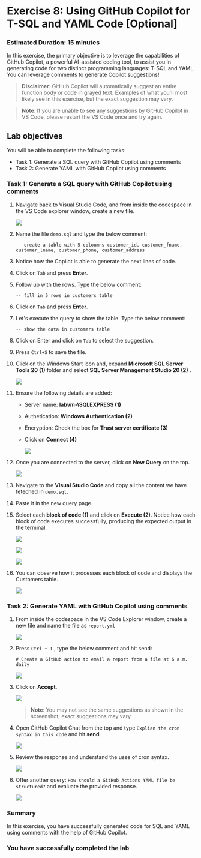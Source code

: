 # Exercise 8: Using GitHub Copilot for T-SQL and YAML Code [Optional]

### Estimated Duration: 15 minutes

In this exercise, the primary objective is to leverage the capabilities of GitHub Copilot, a powerful AI-assisted coding tool, to assist you in generating code for two distinct programming languages: T-SQL and YAML. You can leverage comments to generate Copilot suggestions!

>**Disclaimer**: GitHub Copilot will automatically suggest an entire function body or code in grayed text. Examples of what you'll most likely see in this exercise, but the exact suggestion may vary.

>**Note**: If you are unable to see any suggestions by GitHub Copilot in VS Code, please restart the VS Code once and try again. 

## Lab objectives

You will be able to complete the following tasks:

- Task 1: Generate a SQL query with GitHub Copilot using comments
- Task 2: Generate YAML with GitHub Copilot using comments

### Task 1: Generate a SQL query with GitHub Copilot using comments

1. Navigate back to Visual Studio Code, and from inside the codespace in the VS Code explorer window, create a new file.

    ![](../media/chat-code-new.png)

1. Name the file `demo.sql` and type the below comment:

   ```
   -- create a table with 5 coloumns customer_id, customer_fname, customer_lname, customer_phone, customer_address
   ```
   
1. Notice how the Copilot is able to generate the next lines of code.

1. Click on `Tab` and press **Enter**.

1. Follow up with the rows. Type the below comment:

   ```
   -- fill in 5 rows in customers table
   ```
1. Click on `Tab` and press **Enter**.

1. Let's execute the query to show the table. Type the below comment:

   ```
   -- show the data in customers table
   ```

1. Click on Enter and click on `Tab` to select the suggestion.

1. Press `Ctrl+S` to save the file.

1. Click on the Windows Start icon and, expand **Microsoft SQL Server Tools 20 (1)** folder and select **SQL Server Management Studio 20 (2)** .

   ![](../media/hub106.png)

1. Ensure the following details are added:

   - Server name: **labvm-<inject key="Deployment-id" enableCopy="false"/>\SQLEXPRESS (1)**
   - Authetication: **Windows Authentication (2)**
   - Encryption: Check the box for **Trust server certificate (3)**
   - Click on **Connect (4)**

       ![](../media/hub115.png)
     
1. Once you are connected to the server, click on **New Query** on the top.

   ![](../media/hub110.png)

1. Navigate to the **Visual Studio Code** and copy all the content we have feteched in `demo.sql`.

1. Paste it in the new query page.

1. Select each **block of code (1)** and click on **Execute (2)**. Notice how each block of code executes successfully, producing the expected output in the terminal.

   ![](../media/hub111.png)

   ![](../media/hub112.png)

   ![](../media/hub113.png)
   
1. You can observe how it processes each block of code and displays the Customers table.

   ![](../media/hub40.png)   
   
### Task 2: Generate YAML with GitHub Copilot using comments
   
1. From inside the codespace in the VS Code Explorer window, create a new file and name the file as `report.yml`

    ![](../media/chat-code-new.png)

1. Press `Ctrl + I` , type the below comment and hit send:

   ```
   # Create a GitHub action to email a report from a file at 6 a.m. daily
   ```
   ![](../media/hub9.png)

1. Click on **Accept**.

   ![](../media/hub8.png)

      > **Note**: You may not see the same suggestions as shown in the screenshot; exact suggestions may vary.

1. Open GitHub Copilot Chat from the top and type `Explian the cron syntax in this code` and hit **send**.

      ![](../media/hub10.png)
   
1. Review the response and understand the uses of cron syntax.

      ![](../media/hub11.png)

1. Offer another query: `How should a GitHub Actions YAML file be structured?` and evaluate the provided response.

   ![](../media/hub12.png)
   
### Summary

In this exercise, you have successfully generated code for SQL and YAML using comments with the help of GitHub Copilot.

### You have successfully completed the lab
